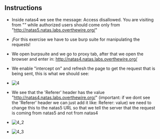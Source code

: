 ## Instructions

- Inside natas4 we see the message: Access disallowed. You are visiting from "" while authorized users should come only from "http://natas5.natas.labs.overthewire.org/"
- ¡For this exercise we have to use burp suite for manipulating the requests!
- We open burpsuite and we go to proxy tab, after that we open the browser and enter in: http://natas4.natas.labs.overthewire.org/
- We enable "intercept on" and refresh the page to get the request that is being sent, this is what we should see:
- ![4](https://github.com/user-attachments/assets/c4e78226-618b-47f1-9e12-25c0028306df)

- We see that the 'Referer' header has the value "http://natas4.natas.labs.overthewire.org/" (important: if we dont see the 'Referer' header we can just add it like: Referer: value) we need to change this to the natas5 URL so that we tell the server that the request is coming from natas5 and not from natas4
- ![4_2](https://github.com/user-attachments/assets/00715949-d464-4ad1-8616-d9a91327a0ef)

- ![4_3](https://github.com/user-attachments/assets/969320e4-bae7-4336-9940-ad8ceca27fbd)
